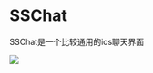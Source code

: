 # SSChat
SSChat是一个比较通用的ios聊天界面

![](https://raw.githubusercontent.com/Soldoros/SSChat/master/datu/1.PNG)
